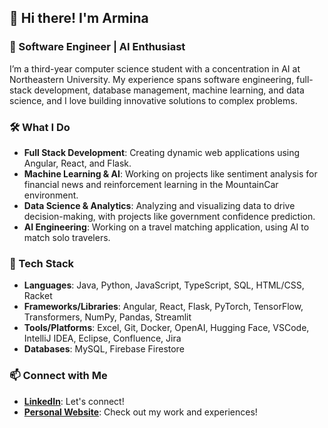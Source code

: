 ## 👋 Hi there! I'm Armina

### 🚀 Software Engineer | AI Enthusiast

I’m a third-year computer science student with a concentration in AI at Northeastern University. My experience spans software engineering, full-stack development, database management, machine learning, and data science, and I love building innovative solutions to complex problems.

### 🛠️ What I Do

- **Full Stack Development**: Creating dynamic web applications using Angular, React, and Flask.
- **Machine Learning & AI**: Working on projects like sentiment analysis for financial news and reinforcement learning in the MountainCar environment.
- **Data Science & Analytics**: Analyzing and visualizing data to drive decision-making, with projects like government confidence prediction.
- **AI Engineering**: Working on a travel matching application, using AI to match solo travelers.

### 🔧 Tech Stack

- **Languages**: Java, Python, JavaScript, TypeScript, SQL, HTML/CSS, Racket
- **Frameworks/Libraries**: Angular, React, Flask, PyTorch, TensorFlow, Transformers, NumPy, Pandas, Streamlit
- **Tools/Platforms**: Excel, Git, Docker, OpenAI, Hugging Face, VSCode, IntelliJ IDEA, Eclipse, Confluence, Jira
- **Databases**: MySQL, Firebase Firestore

### 📫 Connect with Me

- **[LinkedIn](https://www.linkedin.com/in/arminapr/)**: Let's connect!
- **[Personal Website](https://www.arminapr.com/)**: Check out my work and experiences!

